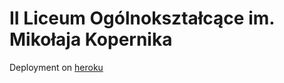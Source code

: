 # II Liceum Ogólnokształcące im. Mikołaja Kopernika

Deployment on [heroku](https://koper-main.herokuapp.com/)